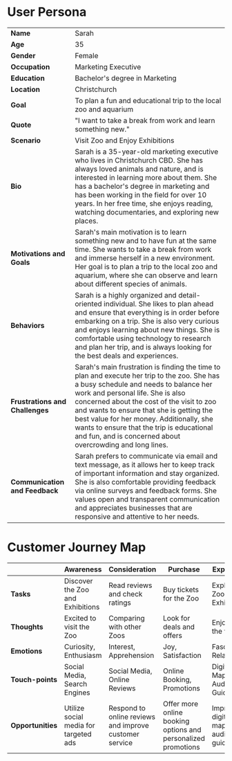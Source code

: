 # User Persona
|                                 |                                                                                                                                                                                                                                                                                                                                                                                                                           |
| ------------------------------- | ------------------------------------------------------------------------------------------------------------------------------------------------------------------------------------------------------------------------------------------------------------------------------------------------------------------------------------------------------------------------------------------------------------------------- |
| **Name**                        | Sarah                                                                                                                                                                                                                                                                                                                                                                                                                     |
| **Age**                         | 35                                                                                                                                                                                                                                                                                                                                                                                                                        |
| **Gender**                      | Female                                                                                                                                                                                                                                                                                                                                                                                                                    |
| **Occupation**                  | Marketing Executive                                                                                                                                                                                                                                                                                                                                                                                                       |
| **Education**                   | Bachelor's degree in Marketing                                                                                                                                                                                                                                                                                                                                                                                            |
| **Location**                    | Christchurch                                                                                                                                                                                                                                                                                                                                                                                                              |
| **Goal**                        | To plan a fun and educational trip to the local zoo and aquarium                                                                                                                                                                                                                                                                                                                                                          |
| **Quote**                       | "I want to take a break from work and learn something new."                                                                                                                                                                                                                                                                                                                                                               |
| **Scenario**                    | Visit Zoo and Enjoy Exhibitions                                                                                                                                                                                                                                                                                                                                                                                           |
| **Bio**                         | Sarah is a 35-year-old marketing executive who lives in Christchurch CBD. She has always loved animals and nature, and is interested in learning more about them. She has a bachelor's degree in marketing and has been working in the field for over 10 years. In her free time, she enjoys reading, watching documentaries, and exploring new places.                                                                   |
| **Motivations and Goals**       | Sarah's main motivation is to learn something new and to have fun at the same time. She wants to take a break from work and immerse herself in a new environment. Her goal is to plan a trip to the local zoo and aquarium, where she can observe and learn about different species of animals.                                                                                                                           |
| **Behaviors**                   | Sarah is a highly organized and detail-oriented individual. She likes to plan ahead and ensure that everything is in order before embarking on a trip. She is also very curious and enjoys learning about new things. She is comfortable using technology to research and plan her trip, and is always looking for the best deals and experiences.                                                                        |
| **Frustrations and Challenges** | Sarah's main frustration is finding the time to plan and execute her trip to the zoo. She has a busy schedule and needs to balance her work and personal life. She is also concerned about the cost of the visit to zoo and wants to ensure that she is getting the best value for her money. Additionally, she wants to ensure that the trip is educational and fun, and is concerned about overcrowding and long lines. |
| **Communication and Feedback**  | Sarah prefers to communicate via email and text message, as it allows her to keep track of important information and stay organized. She is also comfortable providing feedback via online surveys and feedback forms. She values open and transparent communication and appreciates businesses that are responsive and attentive to her needs.          


# Customer Journey Map                                                              

|                   | Awareness                             | Consideration                                          | Purchase                                                      | Experience                            | Loyalty                                       |
| ----------------- | ------------------------------------- | ------------------------------------------------------ | ------------------------------------------------------------- | ------------------------------------- | --------------------------------------------- |
| **Tasks**         | Discover the Zoo and Exhibitions      | Read reviews and check ratings                         | Buy tickets for the Zoo                                       | Explore the Zoo and Exhibitions       | Share experiences with others                 |
| **Thoughts**      | Excited to visit the Zoo              | Comparing with other Zoos                              | Look for deals and offers                                     | Enjoying the visit                    | Want to visit again                           |
| **Emotions**      | Curiosity, Enthusiasm                 | Interest, Apprehension                                 | Joy, Satisfaction                                             | Fascination, Relaxation               | Connection, Belonging                         |
| **Touch-points**  | Social Media, Search Engines          | Social Media, Online Reviews                           | Online Booking, Promotions                                    | Digital Maps, Audio Guides            | Surveys, Feedback Forms                       |
| **Opportunities** | Utilize social media for targeted ads | Respond to online reviews and improve customer service | Offer more online booking options and personalized promotions | Improve digital maps and audio guides | Gather feedback to improve visitor experience |
